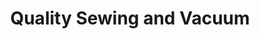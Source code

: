 ---
title: "Quality Sewing and Vacuum"
url: /kirkland/quality-sewing-and-vacuum/
shop: Allgemein
---